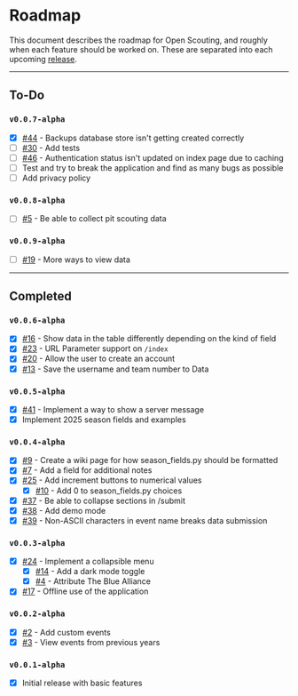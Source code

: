 # Roadmap
This document describes the roadmap for Open Scouting, and roughly when each feature should be worked on. These are separated into each upcoming [release](https://github.com/nfoert/open-scouting/releases).

---

## To-Do

### `v0.0.7-alpha`
- [x] [#44](https://github.com/nfoert/open-scouting/issues/44) - Backups database store isn't getting created correctly
- [ ] [#30](https://github.com/nfoert/open-scouting/issues/30) - Add tests
- [ ] [#46](https://github.com/nfoert/open-scouting/issues/46) - Authentication status isn't updated on index page due to caching
- [ ] Test and try to break the application and find as many bugs as possible
- [ ] Add privacy policy

### `v0.0.8-alpha`
- [ ] [#5](https://github.com/nfoert/open-scouting/issues/5) - Be able to collect pit scouting data

### `v0.0.9-alpha`
- [ ] [#19](https://github.com/nfoert/open-scouting/issues/19) - More ways to view data

---
## Completed
### `v0.0.6-alpha`
- [x] [#16](https://github.com/nfoert/open-scouting/issues/16) - Show data in the table differently depending on the kind of field
- [x] [#23](https://github.com/nfoert/open-scouting/issues/23) - URL Parameter support on `/index`
- [x] [#20](https://github.com/nfoert/open-scouting/issues/20) - Allow the user to create an account
- [x] [#13](https://github.com/nfoert/open-scouting/issues/13) - Save the username and team number to Data

### `v0.0.5-alpha`
- [x] [#41](https://github.com/nfoert/open-scouting/issues/41) - Implement a way to show a server message
- [x] Implement 2025 season fields and examples

### `v0.0.4-alpha`
- [x] [#9](https://github.com/nfoert/open-scouting/issues/9) - Create a wiki page for how season_fields.py should be formatted
- [x] [#7](https://github.com/nfoert/open-scouting/issues/7) - Add a field for additional notes
- [x] [#25](https://github.com/nfoert/open-scouting/issues/25) - Add increment buttons to numerical values
  - [x] [#10](https://github.com/nfoert/open-scouting/issues/10) - Add 0 to season_fields.py choices
- [x] [#37](https://github.com/nfoert/open-scouting/issues/37) - Be able to collapse sections in /submit
- [x] [#38](https://github.com/nfoert/open-scouting/issues/38) - Add demo mode
- [x] [#39](https://github.com/nfoert/open-scouting/issues/39) - Non-ASCII characters in event name breaks data submission

### `v0.0.3-alpha`
- [x] [#24](https://github.com/nfoert/open-scouting/issues/24) - Implement a collapsible menu
  - [x] [#14](https://github.com/nfoert/open-scouting/issues/14) - Add a dark mode toggle
  - [x] [#4](https://github.com/nfoert/open-scouting/issues/4) - Attribute The Blue Alliance
- [x] [#17](https://github.com/nfoert/open-scouting/issues/17) - Offline use of the application

### `v0.0.2-alpha`
- [x] [#2](https://github.com/nfoert/open-scouting/issues/2) - Add custom events
- [x] [#3](https://github.com/nfoert/open-scouting/issues/3) - View events from previous years

### `v0.0.1-alpha`
- [x] Initial release with basic features